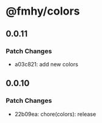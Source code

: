 # @fmhy/colors

## 0.0.11

### Patch Changes

- a03c821: add new colors

## 0.0.10

### Patch Changes

- 22b09ea: chore(colors): release
